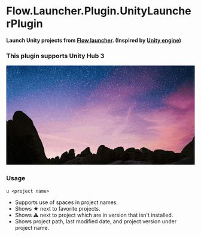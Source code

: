 Flow.Launcher.Plugin.UnityLauncherPlugin
==================

**Launch Unity projects from [Flow launcher](https://github.com/Flow-Launcher/Flow.Launcher). (Inspired by [Unity engine](https://github.com/LeLocTai/Flow.Launcher.Plugin.UnityEngine))**

### **This plugin supports Unity Hub 3**

![demo](https://raw.githubusercontent.com/Ghost-Miner/Unity-project-launcher-plugin/refs/heads/main/demo.gif)
### Usage

    u <project name> 

- Supports use of spaces in project names.
- Shows ★ next to favorite projects.
- Shows ⚠️ next to project which are in version that isn't installed.
- Shows project path, last modified date, and project version under project name.
